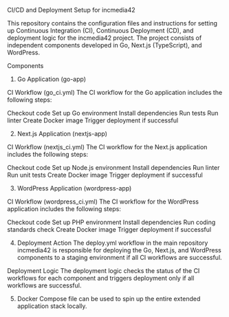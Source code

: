 CI/CD and Deployment Setup for incmedia42

This repository contains the configuration files and instructions for setting up Continuous Integration (CI), Continuous Deployment (CD), and deployment logic for the incmedia42 project. The project consists of independent components developed in Go, Next.js (TypeScript), and WordPress.

Components
1. Go Application (go-app)

CI Workflow (go_ci.yml)
The CI workflow for the Go application includes the following steps:

Checkout code
Set up Go environment
Install dependencies
Run tests
Run linter
Create Docker image
Trigger deployment if successful

2. Next.js Application (nextjs-app)

CI Workflow (nextjs_ci.yml)
The CI workflow for the Next.js application includes the following steps:

Checkout code
Set up Node.js environment
Install dependencies
Run linter
Run unit tests
Create Docker image
Trigger deployment if successful

3. WordPress Application (wordpress-app)

CI Workflow (wordpress_ci.yml)
The CI workflow for the WordPress application includes the following steps:

Checkout code
Set up PHP environment
Install dependencies
Run coding standards check
Create Docker image
Trigger deployment if successful

4. Deployment Action
The deploy.yml workflow in the main repository incmedia42 is responsible for deploying the Go, Next.js, and WordPress components to a staging environment if all CI workflows are successful.

Deployment Logic
The deployment logic checks the status of the CI workflows for each component and triggers deployment only if all workflows are successful.

5. Docker Compose file can be used to spin up the entire
extended application stack locally.